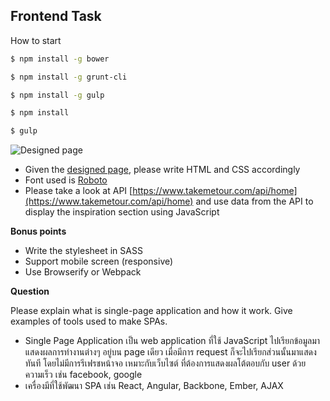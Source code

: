 Frontend Task
---

How to start

```bash
$ npm install -g bower
```
```bash
$ npm install -g grunt-cli
```
```bash
$ npm install -g gulp
```
```bash
$ npm install
```
```bash
$ gulp
```

![Designed page](https://raw.github.com/PanJ/job-quest/master/frontend/design.png)

- Given the [designed page](https://raw.github.com/PanJ/job-quest/master/frontend/design.png), please write HTML and CSS accordingly
- Font used is [Roboto](https://www.google.com/fonts#UsePlace:use/Collection:Roboto)
- Please take a look at API [https://www.takemetour.com/api/home](https://www.takemetour.com/api/home) and use data from the API to display the inspiration section using JavaScript

**Bonus points**

- Write the stylesheet in SASS
- Support mobile screen (responsive)
- Use Browserify or Webpack

**Question**

Please explain what is single-page application and how it work. Give examples of tools used to make SPAs.

- Single Page Application เป็น web application ที่ใช้ JavaScript ไปเรียกข้อมูลมาแสดงผลการทำงานต่างๆ อยู่บน page เดียว เมื่อมีการ request ก็จะไปเรียกส่วนนั้นมาแสดงทันที โดยไม่มีการรีเฟรชหน้าจอ เหมาะกับเว็บไซต์ ที่ต้องการแสดงผลโต้ตอบกับ user ด้วยความเร็ว เช่น facebook, google
- เครื่องมีที่ใช้พัฒนา SPA เช่น React, Angular, Backbone, Ember, AJAX
